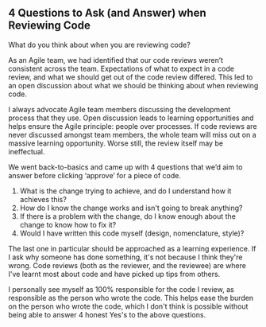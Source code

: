 ## 4 Questions to Ask (and Answer) when Reviewing Code

What do you think about when you are reviewing code?

As an Agile team, we had identified that our code reviews weren’t consistent across the team. Expectations of what to expect in a code review, and what we should get out of the code review differed. This led to an open discussion about what we should be thinking about when reviewing code.

I always advocate Agile team members discussing the development process that they use. Open discussion leads to learning opportunities and helps ensure the Agile principle: people over processes. If code reviews are never discussed amongst team members, the whole team will miss out on a massive learning opportunity. Worse still, the review itself may be ineffectual. 

We went back-to-basics and came up with 4 questions that we’d aim to answer before clicking ‘approve’ for a piece of code.

1) What is the change trying to achieve, and do I understand how it achieves this?
2) How do I know the change works and isn't going to break anything?
3) If there is a problem with the change, do I know enough about the change to know how to fix it?
4) Would I have written this code myself (design, nomenclature, style)?

The last one in particular should be approached as a learning experience. If I ask why someone has done something, it's not because I think they're wrong. Code reviews (both as the reviewer, and the reviewee) are where I've learnt most about code and have picked up tips from others.

I personally see myself as 100% responsible for the code I review, as responsible as the person who wrote the code. This helps ease the burden on the person who wrote the code, which I don't think is possible without being able to answer 4 honest Yes's to the above questions.